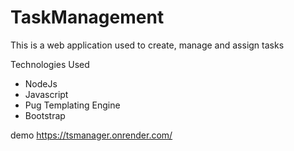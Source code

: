 # TaskManagement

This is a web application used to create, manage and assign tasks

Technologies Used
<ul>
  <li>NodeJs</li>
  <li>Javascript</li>
  <li>Pug Templating Engine</li>
  <li>Bootstrap</li>
</ul>

demo https://tsmanager.onrender.com/
